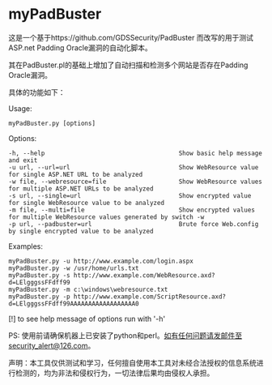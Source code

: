 # myPadBuster

这是一个基于https://github.com/GDSSecurity/PadBuster 而改写的用于测试 ASP.net Padding Oracle漏洞的自动化脚本。

其在PadBuster.pl的基础上增加了自动扫描和检测多个网站是否存在Padding Oracle漏洞。

具体的功能如下：

Usage: 

    myPadBuster.py [options]

Options:

    -h, --help                                     Show basic help message and exit
    -u url, --url=url                              Show WebResource value for single ASP.NET URL to be analyzed
    -w file, --webresource=file                    Show WebResource values for multiple ASP.NET URLs to be analyzed
    -s url, --single=url                           Show encrypted value for single WebResource value to be analyzed
    -m file, --multi=file                          Show encrypted values for multiple WebResource values generated by switch -w
    -p url, --padbuster=url                        Brute force Web.config by single encrypted value to be analyzed

Examples:

    myPadBuster.py -u http://www.example.com/login.aspx
    myPadBuster.py -w /usr/home/urls.txt
    myPadBuster.py -s http://www.example.com/WebResource.axd?d=LElgggssFFdff99
    myPadBuster.py -m c:\windows\webresource.txt
    myPadBuster.py -p http://www.example.com/ScriptResource.axd?d=LElgggssFFdff99AAAAAAAAAAAAAAAAAA0

[!] to see help message of options run with '-h'

PS: 使用前请确保机器上已安装了python和perl。如有任何问题请发邮件至security_alert@126.com。

声明：本工具仅供测试和学习，任何擅自使用本工具对未经合法授权的信息系统进行检测的，均为非法和侵权行为，一切法律后果均由侵权人承担。
